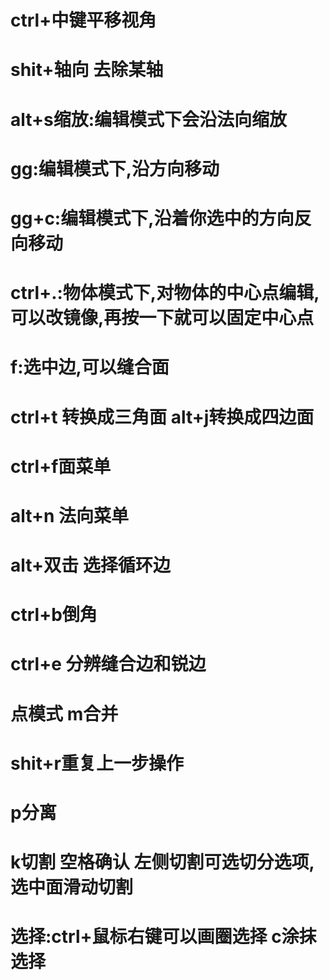 # ctrl+中键平移视角

# shit+轴向 去除某轴

# alt+s缩放:编辑模式下会沿法向缩放

# gg:编辑模式下,沿方向移动

# gg+c:编辑模式下,沿着你选中的方向反向移动

# ctrl+.:物体模式下,对物体的中心点编辑,可以改镜像,再按一下就可以固定中心点

# f:选中边,可以缝合面

# ctrl+t 转换成三角面 alt+j转换成四边面

# ctrl+f面菜单

# alt+n 法向菜单

# alt+双击 选择循环边

# ctrl+b倒角

# ctrl+e 分辨缝合边和锐边

# 点模式 m合并

# shit+r重复上一步操作

# p分离

# k切割 空格确认 左侧切割可选切分选项,选中面滑动切割

# 选择:ctrl+鼠标右键可以画圈选择 c涂抹选择
